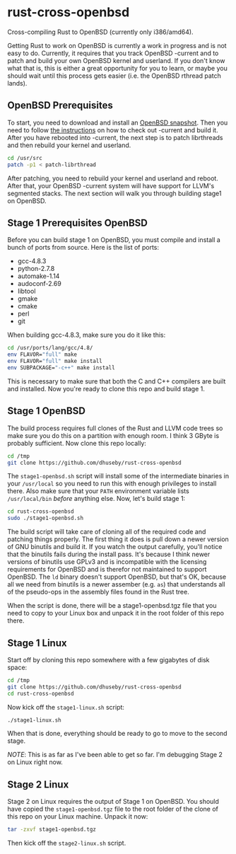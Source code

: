 rust-cross-openbsd
====================

Cross-compiling Rust to OpenBSD (currently only i386/amd64).

Getting Rust to work on OpenBSD is currently a work in progress and is not easy
to do.  Currently, it requires that you track OpenBSD -current and to patch and
build your own OpenBSD kernel and userland.  If you don't know what that is,
this is either a great opportunity for you to learn, or maybe you should wait
until this process gets easier (i.e. the OpenBSD rthread patch lands).

OpenBSD Prerequisites
---------------------

To start, you need to download and install an [OpenBSD snapshot][1].  Then you
need to follow [the instructions][2] on how to check out -current and build it.
After you have rebooted into -current, the next step is to patch librthreads
and then rebuild your kernel and userland.

```sh
cd /usr/src
patch -p1 < patch-librthread
```

After patching, you need to rebuild your kernel and userland and reboot.  After
that, your OpenBSD -current system will have support for LLVM's segmented stacks.
The next section will walk you through building stage1 on OpenBSD.

Stage 1 Prerequisites OpenBSD
-----------------------------

Before you can build stage 1 on OpenBSD, you must compile and install a bunch of
ports from source.  Here is the list of ports:

* gcc-4.8.3
* python-2.7.8
* automake-1.14
* audoconf-2.69
* libtool
* gmake
* cmake
* perl
* git

When building gcc-4.8.3, make sure you do it like this:

```sh
cd /usr/ports/lang/gcc/4.8/
env FLAVOR="full" make
env FLAVOR="full" make install
env SUBPACKAGE="-c++" make install
```

This is necessary to make sure that both the C and C++ compilers are built and
installed.  Now you're ready to clone this repo and build stage 1.

Stage 1 OpenBSD
---------------

The build process requires full clones of the Rust and LLVM code trees so make
sure you do this on a partition with enough room.  I think 3 GByte is probably
sufficient.  Now clone this repo locally:

```sh
cd /tmp
git clone https://github.com/dhuseby/rust-cross-openbsd
```

The `stage1-openbsd.sh` script will install some of the intermediate binaries 
in your `/usr/local` so you need to run this with enough privileges to install 
there.  Also make sure that your `PATH` environment variable lists 
`/usr/local/bin` *before* anything else.  Now, let's build stage 1:

```sh
cd rust-cross-openbsd
sudo ./stage1-openbsd.sh
```

The build script will take care of cloning all of the required code and patching
things properly.  The first thing it does is pull down a newer version of GNU
binutils and build it.  If you watch the output carefully, you'll notice that the
binutils fails during the install pass.  It's because I think newer versions of
binutils use GPLv3 and is incompatible with the licensing requirements for
OpenBSD and is therefor not maintained to support OpenBSD.  The `ld` binary
doesn't support OpenBSD, but that's OK, because all we need from binutils is a
newer assember (e.g. `as`) that understands all of the pseudo-ops in the 
assembly files found in the Rust tree.

When the script is done, there will be a stage1-openbsd.tgz file that you need
to copy to your Linux box and unpack it in the root folder of this repo there.

Stage 1 Linux
-------------

Start off by cloning this repo somewhere with a few gigabytes of disk space:

```sh
cd /tmp
git clone https://github.com/dhuseby/rust-cross-openbsd
cd rust-cross-openbsd
```

Now kick off the `stage1-linux.sh` script:

```sh
./stage1-linux.sh
```

When that is done, everything should be ready to go to move to the second stage.

*NOTE*: This is as far as I've been able to get so far.  I'm debugging Stage 2
on Linux right now.

Stage 2 Linux
-------------

Stage 2 on Linux requires the output of Stage 1 on OpenBSD.  You should have copied
the `stage1-openbsd.tgz` file to the root folder of the clone of this repo on your
Linux machine.  Unpack it now:

```sh
tar -zxvf stage1-openbsd.tgz
```

Then kick off the `stage2-linux.sh` script.


[1]: ftp://ftp.openbsd.org/pub/OpenBSD/snapshots/i386/
[2]: http://www.openbsd.org/faq/faq5.html#Bld
